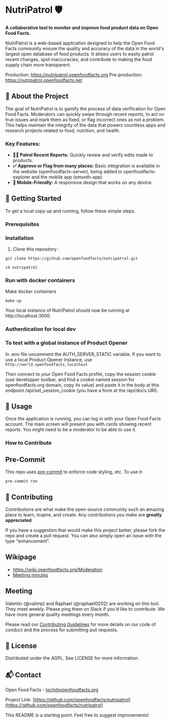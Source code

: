 # **NutriPatrol 🛡️**

**A collaborative tool to monitor and improve food product data on Open Food Facts.**

NutriPatrol is a web-based application designed to help the Open Food Facts community ensure the quality and accuracy of the data in the world's largest open database of food products. It allows users to easily patrol recent changes, spot inaccuracies, and contribute to making the food supply chain more transparent.

Production: <https://nutripatrol.openfoodfacts.org>
Pre-production: <https://nutripatrol.openfoodfacts.net>

## **🌟 About the Project**

The goal of NutriPatrol is to gamify the process of data verification for Open Food Facts. Moderators can quickly swipe through recent reports, to act on true issues and mark them as fixed, or flag incorrect ones as not a problem. This helps maintain the integrity of the data that powers countless apps and research projects related to food, nutrition, and health.

### **Key Features:**

* **🕵️‍♀️ Patrol Recent Reports:** Quickly review and verify edits made to products.  
* **✅ Approve or Flag from many places:** Basic integration is available in the website (openfoodfacts-server), being added to openfoodfacts-explorer and the mobile app (smooth-app)  
* **📱 Mobile-Friendly:** A responsive design that works on any device.

## **🚀 Getting Started**

To get a local copy up and running, follow these simple steps.

### **Prerequisites**

### **Installation**

1. Clone this repository :

```console
git clone https://github.com/openfoodfacts/nutripatrol.git
```

```console
cd nutripatrol
```

### Run with docker containers

Make docker containers

```console
make up
```

Your local instance of NutriPatrol should now be running at http://localhost:3000.
### Authentication for local dev

### To test with a global instance of Product Opener

In .env file uncomment the AUTH_SERVER_STATIC variable.
If you want to use a local Product Opener Instance, use `http://world.openfoodfacts.localhost`

Then connect to your Open Food Facts profile, copy the session cookie (use developper toolbar, and find a cookie named session for openfoodfacts.org domain, copy its value)
and paste it in the body at this endpoint /api/set_session_cookie (you have a form at the /api/docs URI).

## **📖 Usage**

Once the application is running, you can log in with your Open Food Facts account. The main screen will present you with cards showing recent reports. You might need to be a moderator to be able to use it.

### **How to Contribute**


## Pre-Commit

This repo uses [pre-commit](https://pre-commit.com/) to enforce code styling, etc. To use it:

```console
pre-commit run
```
## **🤝 Contributing**

Contributions are what make the open-source community such an amazing place to learn, inspire, and create. Any contributions you make are **greatly appreciated**.

If you have a suggestion that would make this project better, please fork the repo and create a pull request. You can also simply open an issue with the type "enhancement".


## Wikipage

- <https://wiki.openfoodfacts.org/Moderation>
- [Meeting minutes](https://docs.google.com/document/d/1B9Ci42kl_jrFt2hi3PiWW9tM9l6B1sI5kQMI9Zd6QS4/edit)

## Meeting

Valentin (@valimp) and Raphael (@raphael0202) are working on this tool. They meet weekly. Please ping them on Slack if you'd like to contribute.
We have more general quality meetings every month.

Please read our [Contributing Guidelines](https://github.com/openfoodfacts/nutripatrol/blob/main/CONTRIBUTING.md) for more details on our code of conduct and the process for submitting pull requests.

## **📜 License**

Distributed under the AGPL. See LICENSE for more information.

## **📬 Contact**

Open Food Facts - tech@openfoodfacts.org

Project Link: [https://github.com/openfoodfacts/nutripatrol](https://github.com/openfoodfacts/nutripatrol)

This README is a starting point. Feel free to suggest improvements!


